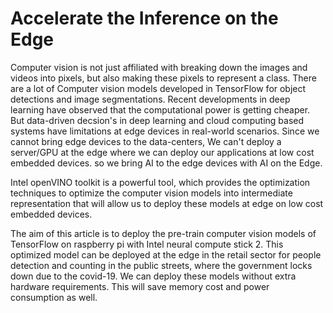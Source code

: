 # Accelerate the Inference on the Edge
Computer vision is not just affiliated with breaking down the images and videos into pixels, but also making these pixels to represent a class. There are a lot of Computer vision models developed in TensorFlow for object detections and image segmentations. Recent developments in deep learning have observed that the computational power is getting cheaper. But data-driven decsion's in deep learning and cloud computing based systems have limitations at edge devices in real-world scenarios. Since we cannot bring edge devices to the data-centers, We can't deploy a server/GPU at the edge where we can deploy our applications at low cost embedded devices. so we bring AI to the edge devices with AI on the Edge.


Intel openVINO toolkit is a powerful tool, which provides the optimization techniques to optimize the computer vision models into intermediate representation that will allow us to deploy these models at edge on low cost embedded devices.

The aim of this article is to deploy the pre-train computer vision models of TensorFlow on raspberry pi with Intel neural compute stick 2. This optimized model can be deployed at the edge in the retail sector for people detection and counting in the public streets, where the government locks down due to the covid-19.
We can deploy these models without extra hardware requirements. This will save memory cost and power consumption as well.


